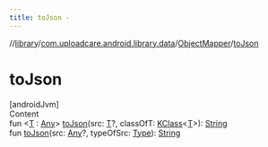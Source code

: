 ```yaml
---
title: toJson -
---
```

//[library](../../index.md)/[com.uploadcare.android.library.data](../index.md)/[ObjectMapper](index.md)/[toJson](to-json.md)



# toJson  
[androidJvm]  
Content  
fun <[T](to-json.md) : [Any](https://kotlinlang.org/api/latest/jvm/stdlib/kotlin/-any/index.html)> [toJson](to-json.md)(src: [T](to-json.md)?, classOfT: [KClass](https://kotlinlang.org/api/latest/jvm/stdlib/kotlin.reflect/-k-class/index.html)<[T](to-json.md)>): [String](https://kotlinlang.org/api/latest/jvm/stdlib/kotlin/-string/index.html)  
fun [toJson](to-json.md)(src: [Any](https://kotlinlang.org/api/latest/jvm/stdlib/kotlin/-any/index.html)?, typeOfSrc: [Type](https://developer.android.com/reference/kotlin/java/lang/reflect/Type.html)): [String](https://kotlinlang.org/api/latest/jvm/stdlib/kotlin/-string/index.html)  




